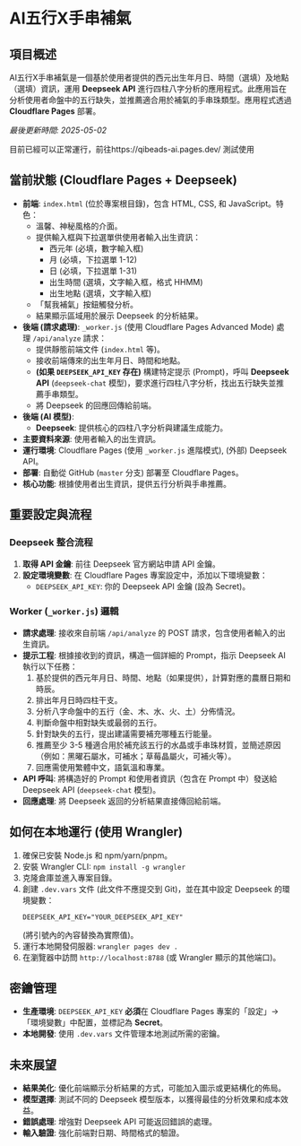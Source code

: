 #  AI五行X手串補氣 

## 項目概述

AI五行X手串補氣是一個基於使用者提供的西元出生年月日、時間（選填）及地點（選填）資訊，運用 **Deepseek API** 進行四柱八字分析的應用程式。此應用旨在分析使用者命盤中的五行缺失，並推薦適合用於補氣的手串珠類型。應用程式透過 **Cloudflare Pages** 部署。

*最後更新時間: 2025-05-02*

目前已經可以正常運行，前往https://qibeads-ai.pages.dev/ 測試使用

## 當前狀態 (Cloudflare Pages + Deepseek)

- **前端**: `index.html` (位於專案根目錄)，包含 HTML, CSS, 和 JavaScript。特色：
    - 溫馨、神秘風格的介面。
    - 提供輸入框與下拉選單供使用者輸入出生資訊：
        - 西元年 (必填，數字輸入框)
        - 月 (必填，下拉選單 1-12)
        - 日 (必填，下拉選單 1-31)
        - 出生時間 (選填，文字輸入框，格式 HHMM)
        - 出生地點 (選填，文字輸入框)
    - 「幫我補氣」按鈕觸發分析。
    - 結果顯示區域用於展示 Deepseek 的分析結果。
- **後端 (請求處理)**: `_worker.js` (使用 Cloudflare Pages Advanced Mode) 處理 `/api/analyze` 請求：
    - 提供靜態前端文件 (`index.html` 等)。
    - 接收前端傳來的出生年月日、時間和地點。
    - **(如果 `DEEPSEEK_API_KEY` 存在)** 構建特定提示 (Prompt)，呼叫 **Deepseek API** (`deepseek-chat` 模型)，要求進行四柱八字分析，找出五行缺失並推薦手串類型。
    - 將 Deepseek 的回應回傳給前端。
- **後端 (AI 模型)**:
    - **Deepseek**: 提供核心的四柱八字分析與建議生成能力。
- **主要資料來源**: 使用者輸入的出生資訊。
- **運行環境**: Cloudflare Pages (使用 `_worker.js` 進階模式), (外部) Deepseek API。
- **部署**: 自動從 GitHub (`master` 分支) 部署至 Cloudflare Pages。
- **核心功能**: 根據使用者出生資訊，提供五行分析與手串推薦。

## 重要設定與流程

### Deepseek 整合流程

1.  **取得 API 金鑰**: 前往 Deepseek 官方網站申請 API 金鑰。
2.  **設定環境變數**: 在 Cloudflare Pages 專案設定中，添加以下環境變數：
    - `DEEPSEEK_API_KEY`: 你的 Deepseek API 金鑰 (設為 Secret)。

### Worker (`_worker.js`) 邏輯

- **請求處理**: 接收來自前端 `/api/analyze` 的 POST 請求，包含使用者輸入的出生資訊。
- **提示工程**: 根據接收到的資訊，構造一個詳細的 Prompt，指示 Deepseek AI 執行以下任務：
    1.  基於提供的西元年月日、時間、地點（如果提供），計算對應的農曆日期和時辰。
    2.  排出年月日時四柱干支。
    3.  分析八字命盤中的五行（金、木、水、火、土）分佈情況。
    4.  判斷命盤中相對缺失或最弱的五行。
    5.  針對缺失的五行，提出建議需要補充哪種五行能量。
    6.  推薦至少 3-5 種適合用於補充該五行的水晶或手串珠材質，並簡述原因（例如：黑曜石屬水，可補水；草莓晶屬火，可補火等）。
    7.  回應需使用繁體中文，語氣溫和專業。
- **API 呼叫**: 將構造好的 Prompt 和使用者資訊（包含在 Prompt 中）發送給 Deepseek API (`deepseek-chat` 模型)。
- **回應處理**: 將 Deepseek 返回的分析結果直接傳回給前端。

## 如何在本地運行 (使用 Wrangler)

1.  確保已安裝 Node.js 和 npm/yarn/pnpm。
2.  安裝 Wrangler CLI: `npm install -g wrangler`
3.  克隆倉庫並進入專案目錄。
4.  創建 `.dev.vars` 文件 (此文件不應提交到 Git)，並在其中設定 Deepseek 的環境變數：
    ```
    DEEPSEEK_API_KEY="YOUR_DEEPSEEK_API_KEY"
    ```
    (將引號內的內容替換為實際值)。
5.  運行本地開發伺服器: `wrangler pages dev .`
6.  在瀏覽器中訪問 `http://localhost:8788` (或 Wrangler 顯示的其他端口)。

## 密鑰管理

- **生產環境**: `DEEPSEEK_API_KEY` **必須**在 Cloudflare Pages 專案的「設定」->「環境變數」中配置，並標記為 **Secret**。
- **本地開發**: 使用 `.dev.vars` 文件管理本地測試所需的密鑰。

## 未來展望

- **結果美化**: 優化前端顯示分析結果的方式，可能加入圖示或更結構化的佈局。
- **模型選擇**: 測試不同的 Deepseek 模型版本，以獲得最佳的分析效果和成本效益。
- **錯誤處理**: 增強對 Deepseek API 可能返回錯誤的處理。
- **輸入驗證**: 強化前端對日期、時間格式的驗證。 